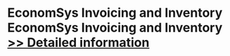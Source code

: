 # EconomSys Invoicing and Inventory<br />EconomSys Invoicing and Inventory<br />[>> Detailed information](https://secure.shareit.com/shareit/product.html?productid=300995564&affiliateid=200057808)